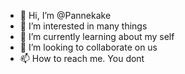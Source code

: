 - 👋 Hi, I’m @Pannekake
- 👀 I’m interested in many things
- 🌱 I’m currently learning about my self
- 💞️ I’m looking to collaborate on us
- 📫 How to reach me. You dont

<!---
Pannekake/Pannekake is a ✨ special ✨ repository because its `README.md` (this file) appears on your GitHub profile.
You can click the Preview link to take a look at your changes.
--->
